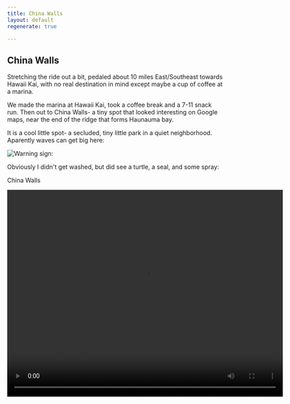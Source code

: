 ```yaml
---
title: China Walls
layout: default
regenerate: true

---
```


## China Walls

Stretching the ride out a bit, pedaled about 10 miles East/Southeast towards Hawaii Kai, with no real destination in mind except maybe a cup of coffee at a marina.    

We made the marina at Hawaii Kai, took a coffee break and a 7-11 snack run.  Then out to China Walls- a tiny spot that looked interesting on Google maps, near the end of the ridge that forms Haunauma bay. 

It is a cool little spot- a secluded, tiny little park in a quiet neighborhood.  Aparently waves can get big here:

![Warning sign:](images/chinawallssign.JPG)




Obviously I didn't get washed, but did see a turtle, a seal, and some spray:

China Walls
<p>
<video width="640" height="480" controls>
<source src="../oahuv1/images/walls1.webm" type="video/webm">
  Your browser does not support the video tag.
</video>
</p>
